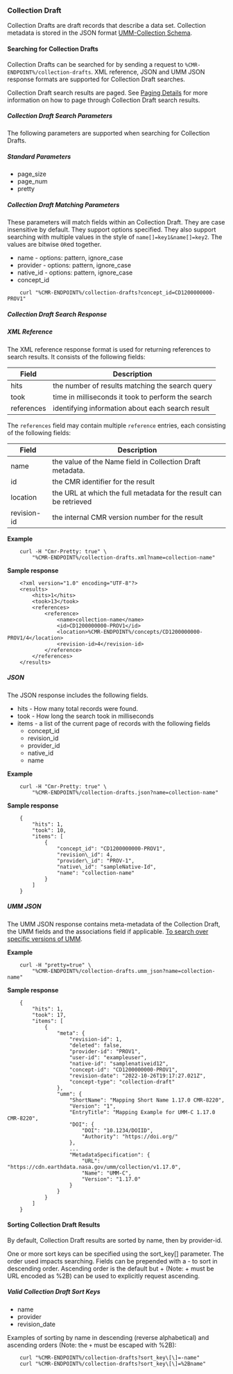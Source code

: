 ### <a name="collection-draft"></a> Collection Draft

Collection Drafts are draft records that describe a data set. Collection metadata is stored in the JSON format [UMM-Collection Schema](https://git.earthdata.nasa.gov/projects/EMFD/repos/unified-metadata-model/browse/collection).

#### <a name="searching-for-collection-drafts"></a> Searching for Collection Drafts

Collection Drafts can be searched for by sending a request to `%CMR-ENDPOINT%/collection-drafts`. XML reference, JSON and UMM JSON response formats are supported for Collection Draft searches.

Collection Draft search results are paged. See [Paging Details](#paging-details) for more information on how to page through Collection Draft search results.

##### <a name="collection-draft-search-params"></a> Collection Draft Search Parameters

The following parameters are supported when searching for Collection Drafts.

##### Standard Parameters

* page\_size
* page\_num
* pretty

##### Collection Draft Matching Parameters

These parameters will match fields within an Collection Draft. They are case insensitive by default. They support options specified. They also support searching with multiple values in the style of `name[]=key1&name[]=key2`. The values are bitwise `OR`ed together.

* name - options: pattern, ignore\_case
* provider - options: pattern, ignore\_case
* native\_id - options: pattern, ignore\_case
* concept\_id

```
    curl "%CMR-ENDPOINT%/collection-drafts?concept_id=CD1200000000-PROV1"
```

##### <a name="collection-draft-search-response"></a> Collection Draft Search Response

##### XML Reference

The XML reference response format is used for returning references to search results. It consists of the following fields:

| Field      | Description                                        |
| ---------- | -------------------------------------------------- |
| hits       | the number of results matching the search query    |
| took       | time in milliseconds it took to perform the search |
| references | identifying information about each search result   |

The `references` field may contain multiple `reference` entries, each consisting of the following fields:

| Field       | Description                                                        |
| ----------- | ------------------------------------------------------------------ |
| name        | the value of the Name field in Collection Draft metadata.      |
| id          | the CMR identifier for the result                                  |
| location    | the URL at which the full metadata for the result can be retrieved |
| revision-id | the internal CMR version number for the result                     |

__Example__

```
    curl -H "Cmr-Pretty: true" \
        "%CMR-ENDPOINT%/collection-drafts.xml?name=collection-name"
```

__Sample response__

```
    <?xml version="1.0" encoding="UTF-8"?>
    <results>
        <hits>1</hits>
        <took>13</took>
        <references>
            <reference>
                <name>collection-name</name>
                <id>CD1200000000-PROV1</id>
                <location>%CMR-ENDPOINT%/concepts/CD1200000000-PROV1/4</location>
                <revision-id>4</revision-id>
            </reference>
        </references>
    </results>
```

##### JSON

The JSON response includes the following fields.

* hits - How many total records were found.
* took - How long the search took in milliseconds
* items - a list of the current page of records with the following fields
  * concept\_id
  * revision\_id
  * provider\_id
  * native\_id
  * name

__Example__

```
    curl -H "Cmr-Pretty: true" \
        "%CMR-ENDPOINT%/collection-drafts.json?name=collection-name"
```

__Sample response__

```
    {
        "hits": 1,
        "took": 10,
        "items": [
            {
                "concept_id": "CD1200000000-PROV1",
                "revision\_id": 4,
                "provider\_id": "PROV-1",
                "native\_id": "sampleNative-Id",
                "name": "collection-name"
            }
        ]
    }
```

##### UMM JSON

The UMM JSON response contains meta-metadata of the Collection Draft, the UMM fields and the associations field if applicable. [To search over specific versions of UMM](#umm-json). 

__Example__

```
    curl -H "pretty=true" \
        "%CMR-ENDPOINT%/collection-drafts.umm_json?name=collection-name"
```

__Sample response__

```
    {
        "hits": 1,
        "took": 17,
        "items": [
            {
                "meta": {
                    "revision-id": 1,
                    "deleted": false,
                    "provider-id": "PROV1",
                    "user-id": "exampleuser",
                    "native-id": "samplenativeid12",
                    "concept-id": "CD1200000000-PROV1",
                    "revision-date": "2022-10-26T19:17:27.021Z",
                    "concept-type": "collection-draft"
                },
                "umm": {
                    "ShortName": "Mapping Short Name 1.17.0 CMR-8220",
                    "Version": "1",
                    "EntryTitle": "Mapping Example for UMM-C 1.17.0 CMR-8220",
                    "DOI": {
                        "DOI": "10.1234/DOIID",
                        "Authority": "https://doi.org/"
                    },
                    ...
                    "MetadataSpecification": {
                        "URL": "https://cdn.earthdata.nasa.gov/umm/collection/v1.17.0",
                        "Name": "UMM-C",
                        "Version": "1.17.0"
                    }
                }
            }
        ]
    }
```

#### <a name="sorting-collection-draft-results"></a> Sorting Collection Draft Results

By default, Collection Draft results are sorted by name, then by provider-id.

One or more sort keys can be specified using the sort_key[] parameter. The order used impacts searching. Fields can be prepended with a - to sort in descending order. Ascending order is the default but + (Note: + must be URL encoded as %2B) can be used to explicitly request ascending.

##### Valid Collection Draft Sort Keys

* name
* provider
* revision_date

Examples of sorting by name in descending (reverse alphabetical) and ascending orders (Note: the `+` must be escaped with %2B):

```
    curl "%CMR-ENDPOINT%/collection-drafts?sort_key\[\]=-name"
    curl "%CMR-ENDPOINT%/collection-drafts?sort_key\[\]=%2Bname"
```

